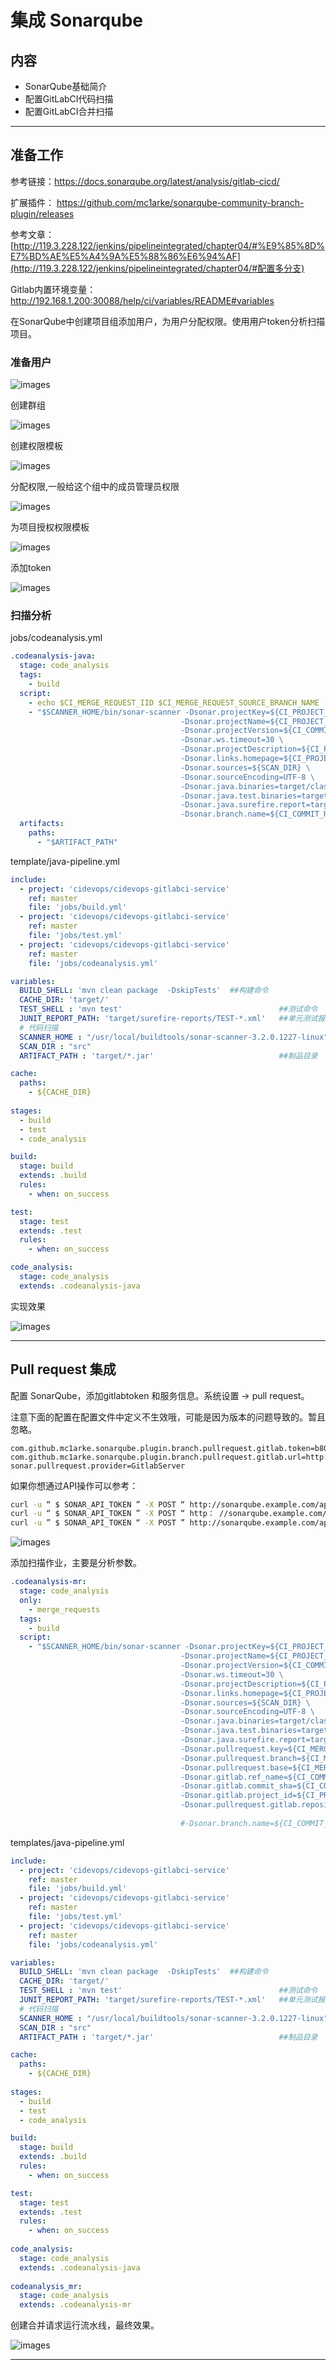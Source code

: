 # 集成 Sonarqube

## 内容

- SonarQube基础简介
- 配置GitLabCI代码扫描
- 配置GitLabCI合并扫描

---

## 准备工作

参考链接：https://docs.sonarqube.org/latest/analysis/gitlab-cicd/

扩展插件：  https://github.com/mc1arke/sonarqube-community-branch-plugin/releases

参考文章：[http://119.3.228.122/jenkins/pipelineintegrated/chapter04/#%E9%85%8D%E7%BD%AE%E5%A4%9A%E5%88%86%E6%94%AF](http://119.3.228.122/jenkins/pipelineintegrated/chapter04/#配置多分支)

Gitlab内置环境变量： http://192.168.1.200:30088/help/ci/variables/README#variables

在SonarQube中创建项目组添加用户，为用户分配权限。使用用户token分析扫描项目。



### 准备用户

![images](images/02-04.png)

创建群组

![images](images/02-01.png)

创建权限模板

![images](images/02-02.png)

分配权限,一般给这个组中的成员管理员权限

![images](images/02-03.png)

为项目授权权限模板

![images](images/02-05.png)

添加token

![images](images/02-06.png)

### 扫描分析

jobs/codeanalysis.yml

```yaml
.codeanalysis-java:
  stage: code_analysis
  tags:
    - build
  script:
    - echo $CI_MERGE_REQUEST_IID $CI_MERGE_REQUEST_SOURCE_BRANCH_NAME  $CI_MERGE_REQUEST_TARGET_BRANCH_NAME
    - "$SCANNER_HOME/bin/sonar-scanner -Dsonar.projectKey=${CI_PROJECT_NAME} \
                                      -Dsonar.projectName=${CI_PROJECT_NAME} \
                                      -Dsonar.projectVersion=${CI_COMMIT_REF_NAME} \
                                      -Dsonar.ws.timeout=30 \
                                      -Dsonar.projectDescription=${CI_PROJECT_TITLE} \
                                      -Dsonar.links.homepage=${CI_PROJECT_URL} \
                                      -Dsonar.sources=${SCAN_DIR} \
                                      -Dsonar.sourceEncoding=UTF-8 \
                                      -Dsonar.java.binaries=target/classes \
                                      -Dsonar.java.test.binaries=target/test-classes \
                                      -Dsonar.java.surefire.report=target/surefire-reports \
                                      -Dsonar.branch.name=${CI_COMMIT_REF_NAME}"
  artifacts:
    paths:
      - "$ARTIFACT_PATH"

```

template/java-pipeline.yml

```yaml
include:
  - project: 'cidevops/cidevops-gitlabci-service'
    ref: master
    file: 'jobs/build.yml'
  - project: 'cidevops/cidevops-gitlabci-service'
    ref: master
    file: 'jobs/test.yml'
  - project: 'cidevops/cidevops-gitlabci-service'
    ref: master
    file: 'jobs/codeanalysis.yml'

variables:
  BUILD_SHELL: 'mvn clean package  -DskipTests'  ##构建命令
  CACHE_DIR: 'target/'
  TEST_SHELL : 'mvn test'                                   ##测试命令
  JUNIT_REPORT_PATH: 'target/surefire-reports/TEST-*.xml'   ##单元测试报告
  # 代码扫描
  SCANNER_HOME : "/usr/local/buildtools/sonar-scanner-3.2.0.1227-linux"
  SCAN_DIR : "src"
  ARTIFACT_PATH : 'target/*.jar'                            ##制品目录

cache:
  paths:
    - ${CACHE_DIR}
    
stages:
  - build
  - test
  - code_analysis

build:
  stage: build
  extends: .build
  rules:
    - when: on_success

test:
  stage: test
  extends: .test
  rules:
    - when: on_success

code_analysis:
  stage: code_analysis
  extends: .codeanalysis-java

```

实现效果

![images](images/02-04.png)

---

## Pull request 集成

配置 SonarQube，添加gitlabtoken 和服务信息。系统设置 -> pull request。

注意下面的配置在配置文件中定义不生效哦，可能是因为版本的问题导致的。暂且忽略。

```
com.github.mc1arke.sonarqube.plugin.branch.pullrequest.gitlab.token=b8Gs1quX5GSeHwyuMWyY
com.github.mc1arke.sonarqube.plugin.branch.pullrequest.gitlab.url=http://192.168.1.200:30088
sonar.pullrequest.provider=GitlabServer
```

如果你想通过API操作可以参考：

```bash
curl -u “ $ SONAR_API_TOKEN ” -X POST “ http://sonarqube.example.com/api/settings/set?key=sonar.pullrequest.provider&value=GitlabServer ” 
curl -u “ $ SONAR_API_TOKEN ” -X POST “ http： //sonarqube.example.com/api/settings/set?key=com.github.mc1arke.sonarqube.plugin.branch.pullrequest.gitlab.url&value=http://gitlab.example.com “ 
curl -u ” $ SONAR_API_TOKEN “ -X POST ” http://sonarqube.example.com/api/settings/set?key=com.github.mc1arke.sonarqube.plugin.branch.pullrequest.gitlab.token&value= $ GITLAB_TOKEN “
```

![images](images/02-10.png)


添加扫描作业，主要是分析参数。

```yaml
.codeanalysis-mr:
  stage: code_analysis
  only:
    - merge_requests
  tags:
    - build
  script:
    - "$SCANNER_HOME/bin/sonar-scanner -Dsonar.projectKey=${CI_PROJECT_NAME} \
                                      -Dsonar.projectName=${CI_PROJECT_NAME} \
                                      -Dsonar.projectVersion=${CI_COMMIT_REF_NAME} \
                                      -Dsonar.ws.timeout=30 \
                                      -Dsonar.projectDescription=${CI_PROJECT_TITLE} \
                                      -Dsonar.links.homepage=${CI_PROJECT_URL} \
                                      -Dsonar.sources=${SCAN_DIR} \
                                      -Dsonar.sourceEncoding=UTF-8 \
                                      -Dsonar.java.binaries=target/classes \
                                      -Dsonar.java.test.binaries=target/test-classes \
                                      -Dsonar.java.surefire.report=target/surefire-reports \
                                      -Dsonar.pullrequest.key=${CI_MERGE_REQUEST_IID} \
                                      -Dsonar.pullrequest.branch=${CI_MERGE_REQUEST_SOURCE_BRANCH_NAME} \
                                      -Dsonar.pullrequest.base=${CI_MERGE_REQUEST_TARGET_BRANCH_NAME}  \
                                      -Dsonar.gitlab.ref_name=${CI_COMMIT_REF_NAME} \
                                      -Dsonar.gitlab.commit_sha=${CI_COMMIT_SHA}  \
                                      -Dsonar.gitlab.project_id=${CI_PROJECT_PATH} \
                                      -Dsonar.pullrequest.gitlab.repositorySlug=$CI_PROJECT_ID "
                                      
                                      #-Dsonar.branch.name=${CI_COMMIT_REF_NAME} -X "
```

templates/java-pipeline.yml

```yaml
include:
  - project: 'cidevops/cidevops-gitlabci-service'
    ref: master
    file: 'jobs/build.yml'
  - project: 'cidevops/cidevops-gitlabci-service'
    ref: master
    file: 'jobs/test.yml'
  - project: 'cidevops/cidevops-gitlabci-service'
    ref: master
    file: 'jobs/codeanalysis.yml'

variables:
  BUILD_SHELL: 'mvn clean package  -DskipTests'  ##构建命令
  CACHE_DIR: 'target/'
  TEST_SHELL : 'mvn test'                                   ##测试命令
  JUNIT_REPORT_PATH: 'target/surefire-reports/TEST-*.xml'   ##单元测试报告
  # 代码扫描
  SCANNER_HOME : "/usr/local/buildtools/sonar-scanner-3.2.0.1227-linux"
  SCAN_DIR : "src"
  ARTIFACT_PATH : 'target/*.jar'                            ##制品目录

cache:
  paths:
    - ${CACHE_DIR}
    
stages:
  - build
  - test
  - code_analysis

build:
  stage: build
  extends: .build
  rules:
    - when: on_success

test:
  stage: test
  extends: .test
  rules:
    - when: on_success
 
code_analysis:
  stage: code_analysis
  extends: .codeanalysis-java
  
codeanalysis_mr:
  stage: code_analysis
  extends: .codeanalysis-mr
```

创建合并请求运行流水线，最终效果。

![images](images/02-11.png)

---
